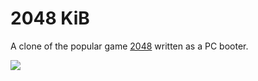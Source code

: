 # 2048 KiB

A clone of the popular game [2048](https://gabrielecirulli.github.io/2048/) written as a PC booter.

![](http://i.imgur.com/5j9ISZo.gif)
